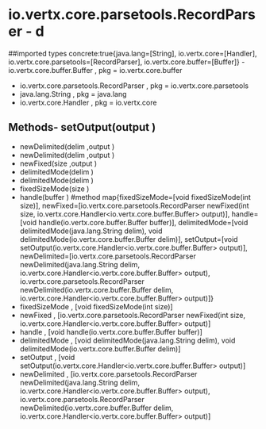 # io.vertx.core.parsetools.RecordParser - d
##imported types concrete:true{java.lang=[String], io.vertx.core=[Handler], io.vertx.core.parsetools=[RecordParser], io.vertx.core.buffer=[Buffer]} - io.vertx.core.buffer.Buffer  , pkg = io.vertx.core.buffer
- io.vertx.core.parsetools.RecordParser  , pkg = io.vertx.core.parsetools
- java.lang.String  , pkg = java.lang
- io.vertx.core.Handler  , pkg = io.vertx.core
## Methods- setOutput(output )
- newDelimited(delim ,output )
- newDelimited(delim ,output )
- newFixed(size ,output )
- delimitedMode(delim )
- delimitedMode(delim )
- fixedSizeMode(size )
- handle(buffer )
#method map{fixedSizeMode=[void fixedSizeMode(int size)], newFixed=[io.vertx.core.parsetools.RecordParser newFixed(int size, io.vertx.core.Handler<io.vertx.core.buffer.Buffer> output)], handle=[void handle(io.vertx.core.buffer.Buffer buffer)], delimitedMode=[void delimitedMode(java.lang.String delim), void delimitedMode(io.vertx.core.buffer.Buffer delim)], setOutput=[void setOutput(io.vertx.core.Handler<io.vertx.core.buffer.Buffer> output)], newDelimited=[io.vertx.core.parsetools.RecordParser newDelimited(java.lang.String delim, io.vertx.core.Handler<io.vertx.core.buffer.Buffer> output), io.vertx.core.parsetools.RecordParser newDelimited(io.vertx.core.buffer.Buffer delim, io.vertx.core.Handler<io.vertx.core.buffer.Buffer> output)]} 
- fixedSizeMode , [void fixedSizeMode(int size)]
- newFixed , [io.vertx.core.parsetools.RecordParser newFixed(int size, io.vertx.core.Handler<io.vertx.core.buffer.Buffer> output)]
- handle , [void handle(io.vertx.core.buffer.Buffer buffer)]
- delimitedMode , [void delimitedMode(java.lang.String delim), void delimitedMode(io.vertx.core.buffer.Buffer delim)]
- setOutput , [void setOutput(io.vertx.core.Handler<io.vertx.core.buffer.Buffer> output)]
- newDelimited , [io.vertx.core.parsetools.RecordParser newDelimited(java.lang.String delim, io.vertx.core.Handler<io.vertx.core.buffer.Buffer> output), io.vertx.core.parsetools.RecordParser newDelimited(io.vertx.core.buffer.Buffer delim, io.vertx.core.Handler<io.vertx.core.buffer.Buffer> output)]
